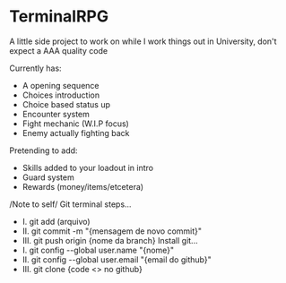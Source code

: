# TerminalRPG
A little side project to work on while I work things out in University, don't expect a AAA quality code

Currently has:
- A opening sequence
- Choices introduction
- Choice based status up
- Encounter system
- Fight mechanic (W.I.P focus)
- Enemy actually fighting back

Pretending to add:
- Skills added to your loadout in intro
- Guard system
- Rewards (money/items/etcetera)

/Note to self/
Git terminal steps...
- I. git add (arquivo)
- II. git commit -m "{mensagem de novo commit}"
- III. git push origin {nome da branch}
Install git...
- I. git config --global user.name "{nome}"
- II. git config --global user.email "{email do github}"
- III. git clone {code <> no github}
